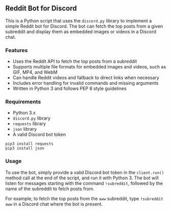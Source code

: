 ## Reddit Bot for Discord

This is a Python script that uses the `discord.py` library to implement a simple Reddit bot for Discord. The bot can fetch the top posts from a given subreddit and display them as embedded images or videos in a Discord chat.

### Features

- Uses the Reddit API to fetch the top posts from a subreddit
- Supports multiple file formats for embedded images and videos, such as GIF, MP4, and WebM
- Can handle Reddit videos and fallback to direct links when necessary
- Includes error handling for invalid commands and missing arguments
- Written in Python 3 and follows PEP 8 style guidelines

### Requirements

- Python 3.x
- `discord.py` library
- `requests` library
- `json` library
- A valid Discord bot token

```pip3 install discord.py
pip3 install requests
pip3 install json
```

### Usage

To use the bot, simply provide a valid Discord bot token in the `client.run()` method call at the end of the script, and run it with Python 3. The bot will listen for messages starting with the command `!subreddit`, followed by the name of the subreddit to fetch posts from.

For example, to fetch the top posts from the `aww` subreddit, type `!subreddit aww` in a Discord chat where the bot is present.
